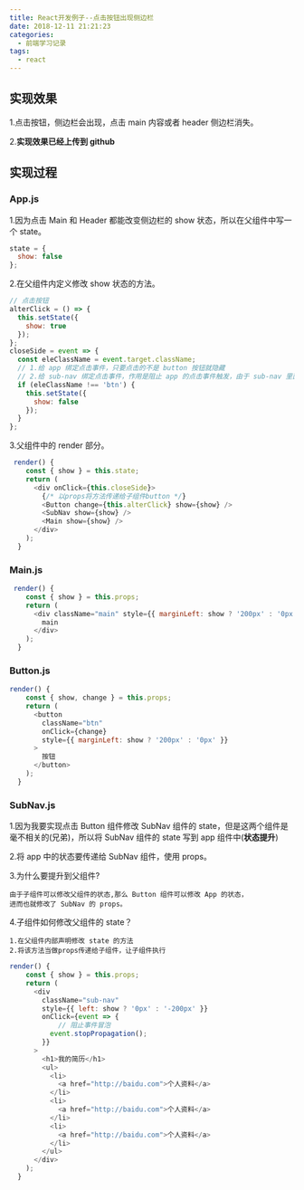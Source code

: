 ```yaml
---
title: React开发例子--点击按钮出现侧边栏
date: 2018-12-11 21:21:23
categories:
  - 前端学习记录
tags:
  - react
---
```


## 实现效果

1.点击按钮，侧边栏会出现，点击 main 内容或者 header 侧边栏消失。

2.**实现效果已经上传到 github**

## 实现过程

### App.js

1.因为点击 Main 和 Header 都能改变侧边栏的 show 状态，所以在父组件中写一个 state。

```js
state = {
  show: false
};
```

2.在父组件内定义修改 show 状态的方法。

```js
// 点击按钮
alterClick = () => {
  this.setState({
    show: true
  });
};
closeSide = event => {
  const eleClassName = event.target.className;
  // 1.给 app 绑定点击事件，只要点击的不是 button 按钮就隐藏
  // 2.给 sub-nav 绑定点击事件，作用是阻止 app 的点击事件触发，由于 sub-nav 里面的内容很多，通过event.target.className 无法判断是否点击的是 sub-nav 或者是里面的内容。
  if (eleClassName !== 'btn') {
    this.setState({
      show: false
    });
  }
};
```

3.父组件中的 render 部分。

```js
 render() {
    const { show } = this.state;
    return (
      <div onClick={this.closeSide}>
        {/* 以props将方法传递给子组件button */}
        <Button change={this.alterClick} show={show} />
        <SubNav show={show} />
        <Main show={show} />
      </div>
    );
  }
```

### Main.js

```js
 render() {
    const { show } = this.props;
    return (
      <div className="main" style={{ marginLeft: show ? '200px' : '0px' }}>
        main
      </div>
    );
  }
```

### Button.js

```js
render() {
    const { show, change } = this.props;
    return (
      <button
        className="btn"
        onClick={change}
        style={{ marginLeft: show ? '200px' : '0px' }}
      >
        按钮
      </button>
    );
  }
```

### SubNav.js

1.因为我要实现点击 Button 组件修改 SubNav 组件的 state，但是这两个组件是毫不相关的(兄弟)，所以将 SubNav 组件的 state 写到 app 组件中(**状态提升**)

2.将 app 中的状态要传递给 SubNav 组件，使用 props。

3.为什么要提升到父组件?

    由于子组件可以修改父组件的状态,那么 Button 组件可以修改 App 的状态，
    进而也就修改了 SubNav 的 props。

4.子组件如何修改父组件的 state？

    1.在父组件内部声明修改 state 的方法
    2.将该方法当做props传递给子组件，让子组件执行

```js
render() {
    const { show } = this.props;
    return (
      <div
        className="sub-nav"
        style={{ left: show ? '0px' : '-200px' }}
        onClick={event => {
            // 阻止事件冒泡
          event.stopPropagation();
        }}
      >
        <h1>我的简历</h1>
        <ul>
          <li>
            <a href="http://baidu.com">个人资料</a>
          </li>
          <li>
            <a href="http://baidu.com">个人资料</a>
          </li>
          <li>
            <a href="http://baidu.com">个人资料</a>
          </li>
        </ul>
      </div>
    );
  }
```
